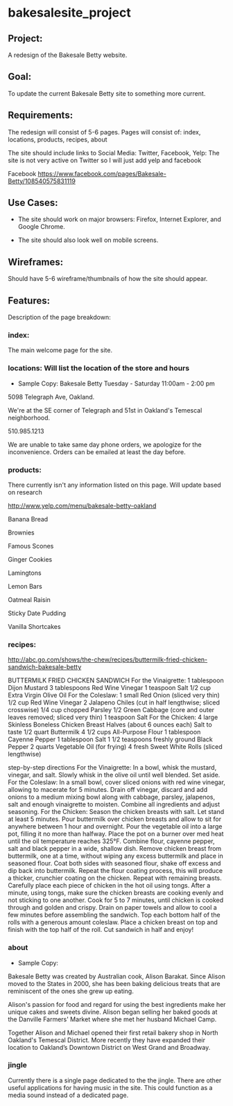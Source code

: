 # bakesalesite_project

## Project: 
A redesign of the Bakesale Betty website.

## Goal: 
To update the current Bakesale Betty site to something more current.

## Requirements: 
The redesign will consist of 5-6 pages.
Pages will consist of: index, locations, products, recipes, about

The site should include links to Social Media: Twitter, Facebook, Yelp:
The site is not very active on Twitter so I will just add yelp and facebook

Facebook
https://www.facebook.com/pages/Bakesale-Betty/108540575831119

## Use Cases:
* The site should work on major browsers: Firefox, Internet Explorer, and Google Chrome.

* The site should also look well on mobile screens.

## Wireframes:
Should have 5-6 wireframe/thumbnails of how the site should appear.

## Features:
Description of the page breakdown:

### index:
The main welcome page for the site. 

### locations: Will list the location of the store and hours

* Sample Copy:
Bakesale Betty
Tuesday - Saturday
11:00am - 2:00 pm

5098 Telegraph Ave, Oakland.

We're at the SE corner of Telegraph and 51st in Oakland's Temescal neighborhood.

510.985.1213

We are unable to take same day phone orders, we apologize for the inconvenience. Orders can be emailed at least the day before.

### products:
There currently isn't any information listed on this page. Will update based on research 

http://www.yelp.com/menu/bakesale-betty-oakland

Banana Bread

Brownies

Famous Scones

Ginger Cookies

Lamingtons

Lemon Bars

Oatmeal Raisin

Sticky Date Pudding

Vanilla Shortcakes



### recipes:

http://abc.go.com/shows/the-chew/recipes/buttermilk-fried-chicken-sandwich-bakesale-betty

BUTTERMILK FRIED CHICKEN SANDWICH
For the Vinaigrette:
1 tablespoon Dijon Mustard
3 tablespoons Red Wine Vinegar
1 teaspoon Salt
1/2 cup Extra Virgin Olive Oil
For the Coleslaw:
1 small Red Onion (sliced very thin)
1/2 cup Red Wine Vinegar
2 Jalapeno Chiles (cut in half lengthwise; sliced crosswise)
1/4 cup chopped Parsley
1/2 Green Cabbage (core and outer leaves removed; sliced very thin)
1 teaspoon Salt
For the Chicken:
4 large Skinless Boneless Chicken Breast Halves (about 6 ounces each)
Salt to taste
1/2 quart Buttermilk
4 1/2 cups All-Purpose Flour
1 tablespoon Cayenne Pepper
1 tablespoon Salt
1 1/2 teaspoons freshly ground Black Pepper
2 quarts Vegetable Oil (for frying)
4 fresh Sweet White Rolls (sliced lengthwise)

step-by-step directions
For the Vinaigrette: In a bowl, whisk the mustard, vinegar, and salt. Slowly whisk in the olive oil until well blended. Set aside.
For the Coleslaw: In a small bowl, cover sliced onions with red wine vinegar, allowing to macerate for 5 minutes. Drain off vinegar, discard and add onions to a medium mixing bowl along with cabbage, parsley, jalapenos, salt and enough vinaigrette to moisten. Combine all ingredients and adjust seasoning.
For the Chicken: Season the chicken breasts with salt. Let stand at least 5 minutes. Pour buttermilk over chicken breasts and allow to sit for anywhere between 1 hour and overnight.
Pour the vegetable oil into a large pot, filling it no more than halfway. Place the pot on a burner over med heat until the oil temperature reaches 325°F.
Combine flour, cayenne pepper, salt and black pepper in a wide, shallow dish.  Remove chicken breast from buttermilk, one at a time, without wiping any excess buttermilk and place in seasoned flour.  Coat both sides with seasoned flour, shake off excess and dip back into buttermilk.  Repeat the flour coating process, this will produce a thicker, crunchier coating on the chicken. Repeat with remaining breasts.
Carefully place each piece of chicken in the hot oil using tongs.  After a minute, using tongs, make sure the chicken breasts are cooking evenly and not sticking to one another.  Cook for 5 to 7 minutes, until chicken is cooked through and golden and crispy.  Drain on paper towels and allow to cool a few minutes before assembling the sandwich.
Top each bottom half of the rolls with a generous amount coleslaw.  Place a chicken breast on top and finish with the top half of the roll. Cut sandwich in half and enjoy!




### about
* Sample Copy:

Bakesale Betty was created by Australian cook, Alison Barakat. Since Alison moved to the States in 2000, she has been baking delicious treats that are reminiscent of the ones she grew up eating.

Alison's passion for food and regard for using the best ingredients make her unique cakes and sweets divine. Alison began selling her baked goods at the Danville Farmers' Market where she met her husband Michael Camp.

Together Alison and Michael opened their first retail bakery shop in North Oakland's Temescal District. More recently they have expanded their location to Oakland’s Downtown District on West Grand and Broadway.


### jingle
Currently there is a single page dedicated to the the jingle. There are other useful applications for having music in the site. This could function as a media sound instead of a dedicated page. 
